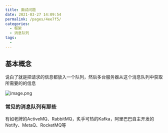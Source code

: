 ```yaml
---
title: 面试问题
date: 2021-03-27 14:09:54
permalink: /pages/4ee7f5/
categories:
  - 框架
  - 消息队列
tags:
  - 
---
```

## 基本概念

说白了就是把请求的信息都放入一个队列，然后多台服务器从这个消息队列中获取所需要的的信息

![image.png](https://img.xiaoyou66.com/2021/03/27/db0991461494e.png)

### 常见的消息队列有那些

有如老牌的ActiveMQ、RabbitMQ，炙手可热的Kafka，阿里巴巴自主开发的Notify、MetaQ、RocketMQ等





